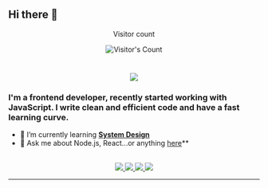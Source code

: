 ## Hi there 👋

<!--
**sinajannesar/SinaJannesar** is a ✨ _special_ ✨ repository because its `README.md` (this file) appears on your GitHub profile.

Here are some ideas to get you started:

- 🔭 I’m currently working on ...
- 🌱 I’m currently learning ...
- 👯 I’m looking to collaborate on ...
- 🤔 I’m looking for help with ...
- 💬 Ask me about ...
- 📫 How to reach me: ...
- 😄 Pronouns: ...
- ⚡ Fun fact: ...
-->
<div align="center"> 
  <p>Visitor count</p>
  <img src="https://profile-counter.glitch.me/{Sinajannesar}/count.svg" alt="Visitor's Count" />
</div>
<h1 align="center">
    <img src="https://readme-typing-svg.herokuapp.com/?font=Inter&size=48&center=true&vCenter=true&width=500&height=70&color=4493F8&duration=4000&lines=Hi+There!;+I'm+Sina+Jannesar!;" />
</h1>

### I'm a frontend developer, recently started working with JavaScript. I write clean and efficient code and have a fast learning curve.

- 🌱 I’m currently learning **[System Design](https://blog.bytebytego.com/p/free-system-design-pdf-158-pages)**
- 💬 Ask me about Node.js, React...or anything [here](https://github.com/{USERNAME}/{USERNAME}/issues)**

<br>

<div align="center">
  <a href="sinajannesar99@gmail.com">
    <img src="https://img.shields.io/badge/Gmail-333333?style=for-the-badge&logo=gmail&logoColor=red" />
  </a>
  <a href="https://linkedin.com/in/sina jannesar" target="_blank">
    <img src="https://img.shields.io/badge/LinkedIn-0077B5?style=for-the-badge&logo=linkedin&logoColor=white" target="_blank" />
  </a>
  <a href="https://Telegram.com/@SINA_JNNR" target="_blank">
    <img src="[https://img.shields.io/badge/Medium-000000?style=for-the-badge&logo=medium&logoColor=white](https://www.google.com/imgres?q=icon%20logo%20telegram&imgurl=https%3A%2F%2Fe7.pngegg.com%2Fpngimages%2F733%2F307%2Fpng-clipart-computer-icons-logo-telegram-logo-angle-white.png&imgrefurl=https%3A%2F%2Fwww.pngegg.com%2Fen%2Fpng-hnrmn&docid=NFV89NIN_I9nIM&tbnid=LUEpL0qeN6Z4VM&vet=12ahUKEwju1sXdl8-LAxUoQfEDHeDSL6EQM3oFCIcBEAA..i&w=900&h=600&hcb=2&ved=2ahUKEwju1sXdl8-LAxUoQfEDHeDSL6EQM3oFCIcBEAA)" target="_blank" />
  </a>
  <a href="https://instagram.com/sina.jnnr" target="_blank">
    <img src="[https://img.shields.io/badge/CodePen-1e1f26?style=for-the-badge&logo=codepen&logoColor=white](https://www.google.com/imgres?q=icon%20logo%20instagram&imgurl=https%3A%2F%2Fe7.pngegg.com%2Fpngimages%2F280%2F211%2Fpng-clipart-computer-icons-logo-instagram-black-desktop-wallpaper-thumbnail.png&imgrefurl=https%3A%2F%2Fwww.pngegg.com%2Fen%2Fpng-kzypz&docid=c30ZyC1Ihf3DAM&tbnid=VLGthcW72Xnk9M&vet=12ahUKEwjS4aT3l8-LAxX4VPEDHQhhL0sQM3oECF0QAA..i&w=348&h=348&hcb=2&ved=2ahUKEwjS4aT3l8-LAxX4VPEDHQhhL0sQM3oECF0QAA)" target="_blank" />
  </a>
</div>

<hr>
